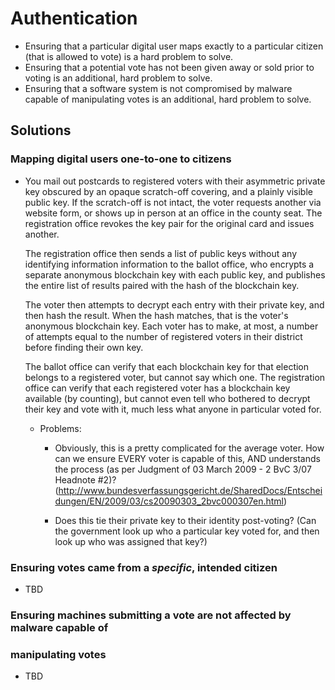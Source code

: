 # Authentication

* Ensuring that a particular digital user maps exactly to a particular citizen
  (that is allowed to vote) is a hard problem to solve.
* Ensuring that a potential vote has not been given away or sold prior to
  voting is an additional, hard problem to solve. 
* Ensuring that a software system is not compromised by malware capable of
  manipulating votes is an additional, hard problem to solve.

## Solutions

### Mapping digital users one-to-one to citizens

* You mail out postcards to registered voters with their asymmetric private
  key obscured by an opaque scratch-off covering, and a plainly visible
  public key. If the scratch-off is not intact, the voter requests another via
  website form, or shows up in person at an office in the county seat. The
  registration office revokes the key pair for the original card and issues
  another.

  The registration office then sends a list of public keys without any
  identifying information information to the ballot office, who encrypts a
  separate anonymous blockchain key with each public key, and publishes the
  entire list of results paired with the hash of the blockchain key.

  The voter then attempts to decrypt each entry with their private key, and
  then hash the result. When the hash matches, that is the voter's anonymous
  blockchain key. Each voter has to make, at most, a number of attempts equal
  to the number of registered voters in their district before finding their own
  key.

  The ballot office can verify that each blockchain key for that election
  belongs to a registered voter, but cannot say which one. The registration
  office can verify that each registered voter has a blockchain key available
  (by counting), but cannot even tell who bothered to decrypt their key and
  vote with it, much less what anyone in particular voted for.

  * Problems:

    * Obviously, this is a pretty complicated for the average voter. How can we
      ensure EVERY voter is capable of this, AND understands the process (as
      per Judgment of 03 March 2009 - 2 BvC 3/07 Headnote #2)?
      (http://www.bundesverfassungsgericht.de/SharedDocs/Entscheidungen/EN/2009/03/cs20090303_2bvc000307en.html)

    * Does this tie their private key to their identity post-voting? (Can the
      government look up who a particular key voted for, and then look up who
      was assigned that key?)

### Ensuring votes came from a _specific_, intended citizen

* TBD

### Ensuring machines submitting a vote are not affected by malware capable of
### manipulating votes

* TBD
